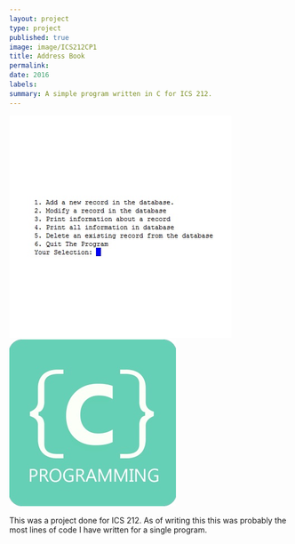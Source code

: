 ```yaml
---
layout: project
type: project
published: true
image: image/ICS212CP1
title: Address Book
permalink:
date: 2016
labels: 
summary: A simple program written in C for ICS 212.
---
```


 <img class="ui image" src="../images/ICS212CP1.jpg">
 <img class="ui image" src="../images/CIcon.jpg">
  
This was a project done for ICS 212. As of writing this this was probably the most lines of code I have written for a single program. 


